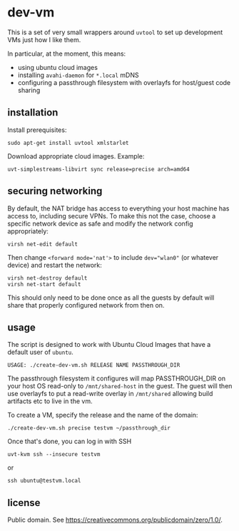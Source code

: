 # dev-vm

This is a set of very small wrappers around `uvtool` to set up development VMs
just how I like them.

In particular, at the moment, this means:

* using ubuntu cloud images
* installing `avahi-daemon` for `*.local` mDNS
* configuring a passthrough filesystem with overlayfs for host/guest code
  sharing

## installation

Install prerequisites:

    sudo apt-get install uvtool xmlstarlet

Download appropriate cloud images. Example:

    uvt-simplestreams-libvirt sync release=precise arch=amd64


## securing networking

By default, the NAT bridge has access to everything your host machine has
access to, including secure VPNs. To make this not the case, choose a specific
network device as safe and modify the network config appropriately:

    virsh net-edit default

Then change `<forward mode='nat'>` to include `dev="wlan0"` (or whatever
device) and restart the network:

    virsh net-destroy default
    virsh net-start default

This should only need to be done once as all the guests by default will share
that properly configured network from then on.


## usage

The script is designed to work with Ubuntu Cloud Images that have a default
user of `ubuntu`.

`USAGE: ./create-dev-vm.sh RELEASE NAME PASSTHROUGH_DIR`

The passthrough filesystem it configures will map PASSTHROUGH_DIR on your host
OS read-only to `/mnt/shared-host` in the guest.  The guest will then use
overlayfs to put a read-write overlay in `/mnt/shared` allowing build artifacts
etc to live in the vm.

To create a VM, specify the release and the name of the domain:

    ./create-dev-vm.sh precise testvm ~/passthrough_dir

Once that's done, you can log in with SSH

    uvt-kvm ssh --insecure testvm

or

    ssh ubuntu@testvm.local

## license

Public domain. See https://creativecommons.org/publicdomain/zero/1.0/.

